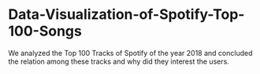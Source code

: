 # Data-Visualization-of-Spotify-Top-100-Songs
We analyzed the Top 100 Tracks of Spotify of the year 2018 and concluded the relation among these tracks and why did they interest the users.
